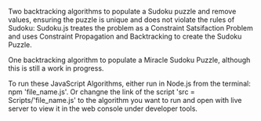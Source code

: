 Two backtracking algorithms to populate a Sudoku puzzle and remove values, ensuring the puzzle is unique and does not violate the rules of 
Sudoku: Sudoku.js treates the problem as a Constraint Satsifaction Problem and uses Constraint Propagation and Backtracking to create the Sudoku Puzzle.

One backtracking algorithm to populate a Miracle Sudoku Puzzle, although this is still a work in progress. 

To run these JavaScript Algorithms, either run in Node.js from the terminal: npm 'file_name.js'. Or changne the link of the script 'src = Scripts/'file_name.js' to the algorithm you want to run and open with live server to view it in the web console under developer tools.
